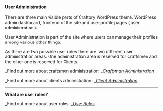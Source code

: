 #### User Administration

There are three main visible parts of Craftory WordPress theme. WordPress admin dashboard, frontend of the site and user profile pages \( user administration \).

User Administration is part of the site where users can manage their profiles among various other things.

As there are two possible user roles there are two different user administration areas. One administration area is reserved for Craftsmen and the other one is reserved for Clients.

_Find out more about craftsmen administration: _[_Craftsman Administration_](/users/user-administration-profile-page/craftsman-administration.md)

_Find out more about clients administration: _[_Client Administration_](/users/user-administration-profile-page/client-administration.md)

---

**What are user roles?**

_Find out more about user roles: _[_User Roles_](/users/user-roles.md)

